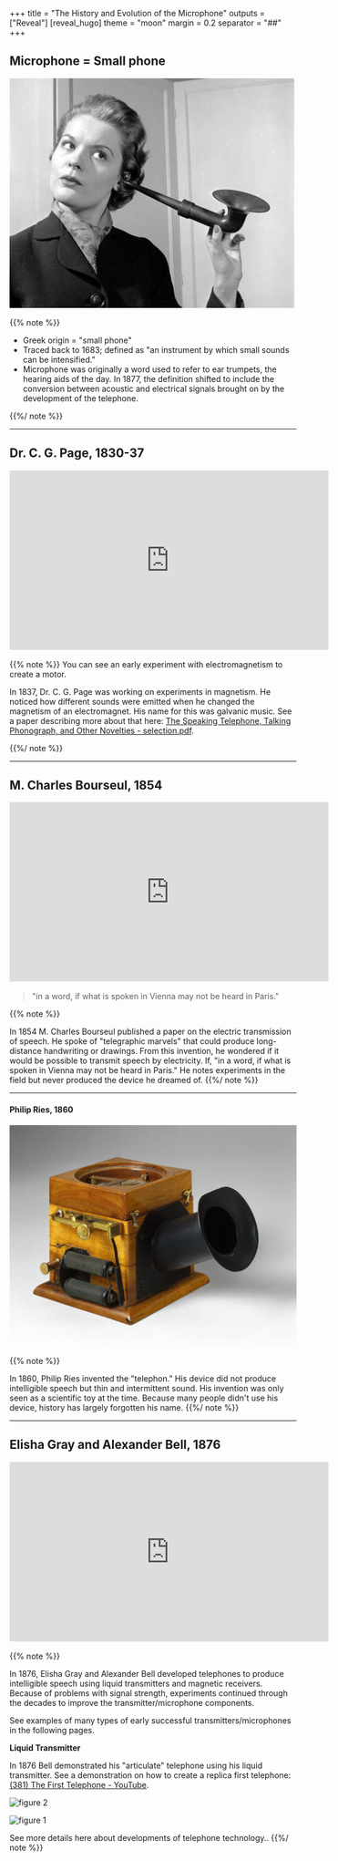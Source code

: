 
+++
title = "The History and Evolution of the Microphone"
outputs = ["Reveal"]
[reveal_hugo]
theme = "moon"
margin = 0.2
separator = "##"
+++

## Microphone = Small phone

![](oortrompet-3-500x403.jpg)

{{% note %}}
* Greek origin = "small phone"
* Traced back to 1683; defined as "an instrument by which small sounds can be intensified." 
* Microphone was originally a word used to refer to ear trumpets,  the hearing aids of the day. In 1877, the definition shifted to include the conversion between acoustic and electrical signals brought on by the development of the telephone. 

{{%/ note %}}

---

## Dr. C. G. Page, 1830-37

<iframe width="560" height="315" src="https://www.youtube.com/embed/YqKWy7ZAvHI" title="YouTube video player" frameborder="0" allow="accelerometer; autoplay; clipboard-write; encrypted-media; gyroscope; picture-in-picture; web-share" allowfullscreen></iframe>

{{% note %}}
You can see an early experiment with electromagnetism to create a motor. 

In 1837, Dr. C. G. Page was working on experiments in magnetism. He noticed how different sounds were emitted when he changed the magnetism of an electromagnet. His name for this was galvanic music. See a paper describing more about that here: [The Speaking Telephone, Talking Phonograph, and Other Novelties - selection.pdf](https://commons.princeton.edu/motorcycledesign/wp-content/uploads/sites/70/2018/06/selection.pdf). 

{{%/ note %}}

---

## M. Charles Bourseul, 1854

<iframe width="560" height="315" src="https://www.youtube.com/embed/sv7bhfVRzLY" title="YouTube video player" frameborder="0" allow="accelerometer; autoplay; clipboard-write; encrypted-media; gyroscope; picture-in-picture; web-share" allowfullscreen></iframe>

> "in a word, if what is spoken in Vienna may not be heard in Paris."

{{% note %}}

In 1854 M. Charles Bourseul published a paper on the electric transmission of speech. He spoke of "telegraphic marvels" that could produce long-distance handwriting or drawings. From this invention, he wondered if it would be possible to transmit speech by electricity. If, "in a word, if what is spoken in Vienna may not be heard in Paris." He notes experiments in the field but never produced the device he dreamed of.
{{%/ note %}}

---

#### Philip Ries, 1860

![](large_1923_0273_0001__0001_.jpg)

{{% note %}}

In 1860, Philip Ries invented the "telephon." His device did not produce intelligible speech but thin and intermittent sound.   His invention was only seen as a scientific toy at the time.  Because many people didn't use his device, history has largely forgotten his name. 
{{%/ note %}}

--- 

## Elisha Gray and Alexander Bell, 1876

<iframe width="560" height="315" src="https://www.youtube.com/embed/ijvEJlmSO3E" title="YouTube video player" frameborder="0" allow="accelerometer; autoplay; clipboard-write; encrypted-media; gyroscope; picture-in-picture; web-share" allowfullscreen></iframe>

{{% note %}}

In 1876, Elisha Gray and Alexander Bell developed telephones to produce intelligible speech using liquid transmitters and magnetic receivers. Because of problems with signal strength, experiments continued through the decades to improve the transmitter/microphone components. 

See examples of many types of early successful transmitters/microphones in the following pages. 

**Liquid Transmitter**

In 1876 Bell demonstrated his "articulate" telephone using his liquid transmitter. See a demonstration on how to create a replica first telephone: [(381) The First Telephone - YouTube](https://www.youtube.com/watch?v=ijvEJlmSO3E). 

![figure 2](x-devonthink-item://4F905FFD-6908-408F-8B1F-520C8BFC48C8)

![figure 1](http://w1tp.com/i_0021.jpg)

See more details here about developments of telephone technology..
{{%/ note %}}


